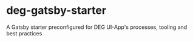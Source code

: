 # deg-gatsby-starter
A Gatsby starter preconfigured for DEG UI-App's processes, tooling and best practices
